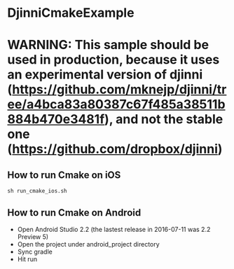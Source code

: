 # DjinniCmakeExample

# WARNING: This sample should be used in production, because it uses an experimental version of djinni (https://github.com/mknejp/djinni/tree/a4bca83a80387c67f485a38511b884b470e3481f), and not the stable one (https://github.com/dropbox/djinni)

## How to run Cmake on iOS

`sh run_cmake_ios.sh`

## How to run Cmake on Android

- Open Android Studio 2.2 (the lastest release in 2016-07-11 was 2.2 Preview 5)
- Open the project under android_project directory
- Sync gradle
- Hit run
